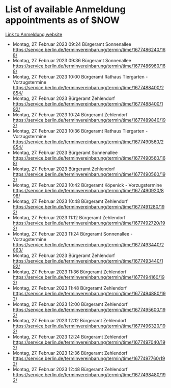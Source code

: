 # List of available Anmeldung appointments as of $NOW
[Link to Anmeldung website](https://service.berlin.de/terminvereinbarung/termin/tag.php?termin=1&anliegen[]=120686&dienstleisterlist=122210,122217,327316,122219,327312,122227,327314,122231,327346,122243,327348,122254,122252,329742,122260,329745,122262,329748,122271,327278,122273,327274,122277,327276,330436,122280,327294,122282,327290,122284,327292,122291,327270,122285,327266,122286,327264,122296,327268,150230,329760,122297,327286,122294,327284,122312,329763,122314,329775,122304,327330,122311,327334,122309,327332,317869,122281,327352,122279,329772,122283,122276,327324,122274,327326,122267,329766,122246,327318,122251,327320,122257,327322,122208,327298,122226,327300&herkunft=http%3A%2F%2Fservice.berlin.de%2Fdienstleistung%2F120686%2F)
- Montag, 27. Februar 2023 09:24 Bürgeramt Sonnenallee https://service.berlin.de/terminvereinbarung/termin/time/1677486240/168/
- Montag, 27. Februar 2023 09:36 Bürgeramt Sonnenallee https://service.berlin.de/terminvereinbarung/termin/time/1677486960/168/
- Montag, 27. Februar 2023 10:00 Bürgeramt Rathaus Tiergarten - Vorzugstermine https://service.berlin.de/terminvereinbarung/termin/time/1677488400/2854/
- Montag, 27. Februar 2023  Bürgeramt Zehlendorf https://service.berlin.de/terminvereinbarung/termin/time/1677488400/192/
- Montag, 27. Februar 2023 10:24 Bürgeramt Zehlendorf https://service.berlin.de/terminvereinbarung/termin/time/1677489840/192/
- Montag, 27. Februar 2023 10:36 Bürgeramt Rathaus Tiergarten - Vorzugstermine https://service.berlin.de/terminvereinbarung/termin/time/1677490560/2854/
- Montag, 27. Februar 2023  Bürgeramt Sonnenallee https://service.berlin.de/terminvereinbarung/termin/time/1677490560/168/
- Montag, 27. Februar 2023  Bürgeramt Zehlendorf https://service.berlin.de/terminvereinbarung/termin/time/1677490560/192/
- Montag, 27. Februar 2023 10:42 Bürgeramt Köpenick - Vorzugstermine https://service.berlin.de/terminvereinbarung/termin/time/1677490920/898/
- Montag, 27. Februar 2023 10:48 Bürgeramt Zehlendorf https://service.berlin.de/terminvereinbarung/termin/time/1677491280/192/
- Montag, 27. Februar 2023 11:12 Bürgeramt Zehlendorf https://service.berlin.de/terminvereinbarung/termin/time/1677492720/192/
- Montag, 27. Februar 2023 11:24 Bürgeramt Sonnenallee - Vorzugstermine https://service.berlin.de/terminvereinbarung/termin/time/1677493440/2863/
- Montag, 27. Februar 2023  Bürgeramt Zehlendorf https://service.berlin.de/terminvereinbarung/termin/time/1677493440/192/
- Montag, 27. Februar 2023 11:36 Bürgeramt Zehlendorf https://service.berlin.de/terminvereinbarung/termin/time/1677494160/192/
- Montag, 27. Februar 2023 11:48 Bürgeramt Zehlendorf https://service.berlin.de/terminvereinbarung/termin/time/1677494880/192/
- Montag, 27. Februar 2023 12:00 Bürgeramt Zehlendorf https://service.berlin.de/terminvereinbarung/termin/time/1677495600/192/
- Montag, 27. Februar 2023 12:12 Bürgeramt Zehlendorf https://service.berlin.de/terminvereinbarung/termin/time/1677496320/192/
- Montag, 27. Februar 2023 12:24 Bürgeramt Zehlendorf https://service.berlin.de/terminvereinbarung/termin/time/1677497040/192/
- Montag, 27. Februar 2023 12:36 Bürgeramt Zehlendorf https://service.berlin.de/terminvereinbarung/termin/time/1677497760/192/
- Montag, 27. Februar 2023 12:48 Bürgeramt Zehlendorf https://service.berlin.de/terminvereinbarung/termin/time/1677498480/192/
